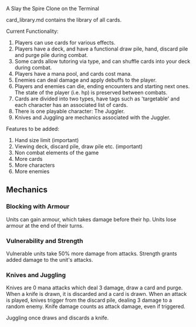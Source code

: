 A Slay the Spire Clone on the Terminal

card_library.md contains the library of all cards.

Current Functionality:
1. Players can use cards for various effects.
2. Players have a deck, and have a functional draw pile, hand, discard pile and purge pile during combat.
3. Some cards allow tutoring via type, and can shuffle cards into your deck during combat.
4. Players have a mana pool, and cards cost mana.
4. Enemies can deal damage and apply debuffs to the player.
5. Players and enemies can die, ending encounters and starting next ones. The state of the player (i.e. hp) is preserved between combats.
6. Cards are divided into two types, have tags such as 'targetable' and each character has an associated list of cards.
7. There is one playable character: The Juggler.
8. Knives and Juggling are mechanics associated with the Juggler.

Features to be added:
1. Hand size limit (important)
2. Viewing deck, discard pile, draw pile etc. (important)
3. Non combat elements of the game
4. More cards
5. More characters
6. More enemies

## Mechanics
### Blocking with Armour
Units can gain armour, which takes damage before their hp. Units lose armour at the end of their turns.

### Vulnerability and Strength
Vulnerable units take 50% more damage from attacks. Strength grants added damage to the unit's attacks.

### Knives and Juggling
Knives are 0 mana attacks which deal 3 damage, draw a card and purge. When a knife is drawn, it is discarded and a card is drawn.
When an attack is played, knives trigger from the discard pile, dealing 3 damage to a random enemy. Knife damage counts as attack damage, even if triggered.

Juggling once draws and discards a knife.